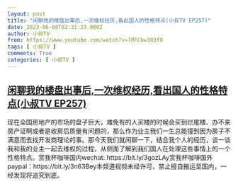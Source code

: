 ```yaml
---
layout: post
title: "闲聊我的楼盘出事后,一次维权经历,看出国人的性格特点(小叔TV EP257)"
date: 2023-06-08T02:31:23.000Z
author: 小叔TV
from: https://www.youtube.com/watch?v=7RFCkw303f0
tags: [ 小叔TV ]
comments: True
categories: [ 小叔TV ]
---
```

<!--1686191483000-->
[闲聊我的楼盘出事后,一次维权经历,看出国人的性格特点(小叔TV EP257)](https://www.youtube.com/watch?v=7RFCkw303f0)
------

<div>
现在全国房地产的市场的盘子巨大，难免有的人买楼的时候会买到烂尾楼、办不来房产证啊或者是收房后质量有问题的，那么作为业主我们一生总能撞到因为房子不满意而去找开发商理论的事。那今天我们就闲聊一下，结合我个人的经历，谈一谈我和我的业主一起去维权的过程，从侧面了解到我们国人在处理这些事情上的一个性格特点。赏我杯咖啡国内wechat: https://bit.ly/3gozLAy赏我杯咖啡国外paypal：https://bit.ly/3n63Bey本频道视频未经许可，禁止擅自搬运至国内，一经发现将追究到底。
</div>
